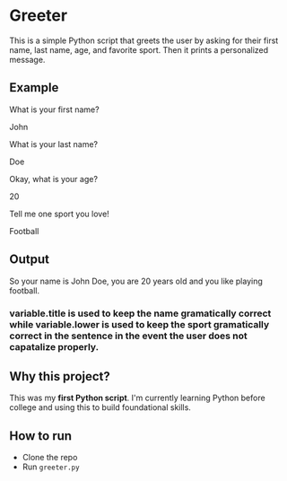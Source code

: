 # Greeter

This is a simple Python script that greets the user by asking for their first name, last name, age, and favorite sport. Then it prints a personalized message.

## Example

What is your first name?

John

What is your last name?

Doe

Okay, what is your age?

20

Tell me one sport you love!

Football

## Output

So your name is John Doe, you are 20 years old and you like playing football.

### variable.title is used to keep the name gramatically correct while variable.lower is used to keep the sport gramatically correct in the sentence in the event the user does not capatalize properly.

## Why this project?

This was my **first Python script**. I'm currently learning Python before college and using this to build foundational skills.

## How to run

- Clone the repo
- Run `greeter.py`
